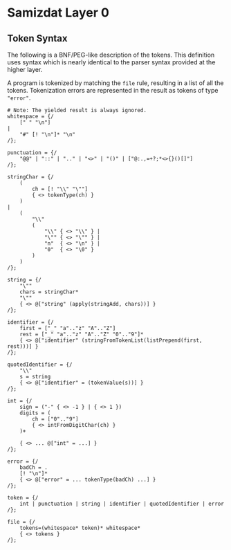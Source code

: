 Samizdat Layer 0
================

Token Syntax
------------

The following is a BNF/PEG-like description of the tokens. This definition
uses syntax which is nearly identical to the parser syntax provided at the
higher layer.

A program is tokenized by matching the `file` rule, resulting in a
list of all the tokens. Tokenization errors are represented in the
result as tokens of type `"error"`.

```
# Note: The yielded result is always ignored.
whitespace = {/
    [" " "\n"]
|
    "#" [! "\n"]* "\n"
/};

punctuation = {/
    "@@" | "::" | ".." | "<>" | "()" | ["@:.,=+?;*<>{}()[]"]
/};

stringChar = {/
    (
        ch = [! "\\" "\""]
        { <> tokenType(ch) }
    )
|
    (
        "\\"
        (
            "\\" { <> "\\" } |
            "\"" { <> "\"" } |
            "n"  { <> "\n" } |
            "0"  { <> "\0" }
        )
    )
/};

string = {/
    "\""
    chars = stringChar*
    "\""
    { <> @["string" (apply(stringAdd, chars))] }
/};

identifier = {/
    first = ["_" "a".."z" "A".."Z"]
    rest = ["_" "a".."z" "A".."Z" "0".."9"]*
    { <> @["identifier" (stringFromTokenList(listPrepend(first, rest)))] }
/};

quotedIdentifier = {/
    "\\"
    s = string
    { <> @["identifier" = (tokenValue(s))] }
/};

int = {/
    sign = ("-" { <> -1 } | { <> 1 })
    digits = (
        ch = ["0".."9"]
        { <> intFromDigitChar(ch) }
    )+

    { <> ... @["int" = ...] }
/};

error = {/
    badCh = .
    [! "\n"]*
    { <> @["error" = ... tokenType(badCh) ...] }
/};

token = {/
    int | punctuation | string | identifier | quotedIdentifier | error
/};

file = {/
    tokens=(whitespace* token)* whitespace*
    { <> tokens }
/};
```
